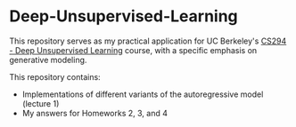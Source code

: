 # Deep-Unsupervised-Learning

This repository serves as my practical application for UC Berkeley's [CS294 - Deep Unsupervised Learning](https://sites.google.com/view/berkeley-cs294-158-sp20/home) course, with a specific emphasis on generative modeling.

This repository contains:
- Implementations of different variants of the autoregressive model (lecture 1)
- My answers for Homeworks 2, 3, and 4
